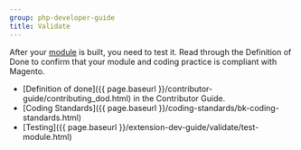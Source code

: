 ```yaml
---
group: php-developer-guide
title: Validate
---
```


After your [module](https://glossary.magento.com/module) is built, you need to test it. Read through the Definition of Done to confirm that your module and coding practice is compliant with Magento.

* [Definition of done]({{ page.baseurl }}/contributor-guide/contributing_dod.html) in the Contributor Guide.
* [Coding Standards]({{ page.baseurl }}/coding-standards/bk-coding-standards.html) 
* [Testing]({{ page.baseurl }}/extension-dev-guide/validate/test-module.html)
